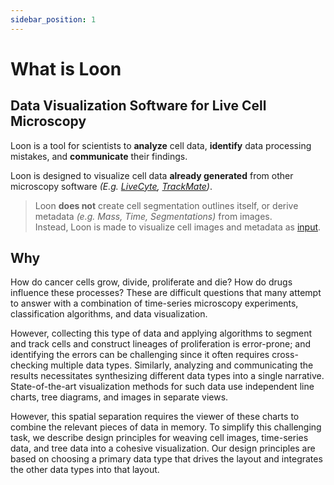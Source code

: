 ```yaml
---
sidebar_position: 1
---
```


# What is Loon

## Data Visualization Software for Live Cell Microscopy

Loon is a tool for scientists to **analyze** cell data, **identify** data processing mistakes, and **communicate** their findings. 

Loon is designed to visualize cell data **already generated** from other microscopy software _(E.g. [LiveCyte](https://www.phasefocus.com/livecyte), [TrackMate](https://imagej.net/plugins/trackmate/))_.

> Loon **does not** create cell segmentation outlines itself, or derive metadata _(e.g. Mass, Time, Segmentations)_ from images.  
> Instead, Loon is made to visualize cell images and metadata as [input](./getting-started-with-loon/index.md).

## Why
How do cancer cells grow, divide, proliferate and die? How do drugs influence these processes? These are difficult questions that many attempt to answer with a combination of time-series microscopy experiments, classification algorithms, and data visualization. 

However, collecting this type of data and applying algorithms to segment and track cells and construct lineages of proliferation is error-prone; and identifying the errors can be challenging since it often requires cross-checking multiple data types. Similarly, analyzing and communicating the results necessitates synthesizing different data types into a single narrative. State-of-the-art visualization methods for such data use independent line charts, tree diagrams, and images in separate views. 

However, this spatial separation requires the viewer of these charts to combine the relevant pieces of data in memory. To simplify this challenging task, we describe design principles for weaving cell images, time-series data, and tree data into a cohesive visualization. Our design principles are based on choosing a primary data type that drives the layout and integrates the other data types into that layout.